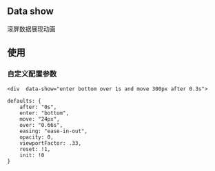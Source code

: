 ## Data show

滚屏数据展现动画

## 使用

### 自定义配置参数

```
<div  data-show="enter bottom over 1s and move 300px after 0.3s">
```


```
defaults: {
    after: "0s",
    enter: "bottom",
    move: "24px",
    over: "0.66s",
    easing: "ease-in-out",
    opacity: 0,
    viewportFactor: .33,
    reset: !1,
    init: !0
}
```